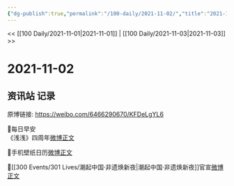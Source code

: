```yaml
---
{"dg-publish":true,"permalink":"/100-daily/2021-11-02/","title":"2021-11-02"}
---
```



<< [[100 Daily/2021-11-01\|2021-11-01]] | [[100 Daily/2021-11-03\|2021-11-03]] >>

# 2021-11-02

## 资讯站 记录

原博链接: https://weibo.com/6466290670/KFDeLgYL6

🌟每日早安  
《浅浅》四周年[微博正文](https://weibo.com/detail/4699017554693464)

🌟手机壁纸日历[微博正文](https://weibo.com/detail/4699138577142530)

🌟[[300 Events/301 Lives/潮起中国·非遗焕新夜\|潮起中国·非遗焕新夜]]官宣[微博正文](https://weibo.com/detail/4699179009969400)
